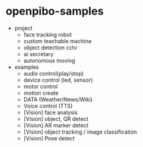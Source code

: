 # openpibo-samples

+ project
  - face tracking robot
  - custom teachable machine
  - object detection cctv
  - ai secretary
  - autonomous moving
+ examples
  - audio control(play/stop)
  - device control (led, sensor)
  - motor control
  - motion create
  - DATA (Weather/News/Wiki)
  - Voice control (TTS)
  - [Vision] face analysis
  - [Vision] object, QR detect
  - [Vision] AR marker detect
  - [Vision] object tracking / image classification
  - [Vision] Pose detect
